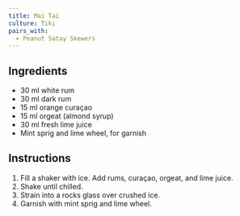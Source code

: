```yaml
---
title: Mai Tai
culture: Tiki
pairs_with:
  - Peanut Satay Skewers
---
```


## Ingredients
- 30 ml white rum
- 30 ml dark rum
- 15 ml orange curaçao
- 15 ml orgeat (almond syrup)
- 30 ml fresh lime juice
- Mint sprig and lime wheel, for garnish

## Instructions
1. Fill a shaker with ice. Add rums, curaçao, orgeat, and lime juice.
2. Shake until chilled.
3. Strain into a rocks glass over crushed ice.
4. Garnish with mint sprig and lime wheel.
